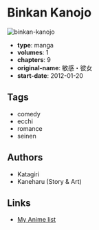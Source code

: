 # Binkan Kanojo

![binkan-kanojo](https://cdn.myanimelist.net/images/manga/2/184713.jpg)

-   **type**: manga
-   **volumes**: 1
-   **chapters**: 9
-   **original-name**: 敏感・彼女
-   **start-date**: 2012-01-20

## Tags

-   comedy
-   ecchi
-   romance
-   seinen

## Authors

-   Katagiri
-   Kaneharu (Story & Art)

## Links

-   [My Anime list](https://myanimelist.net/manga/98768/Binkan_Kanojo)
